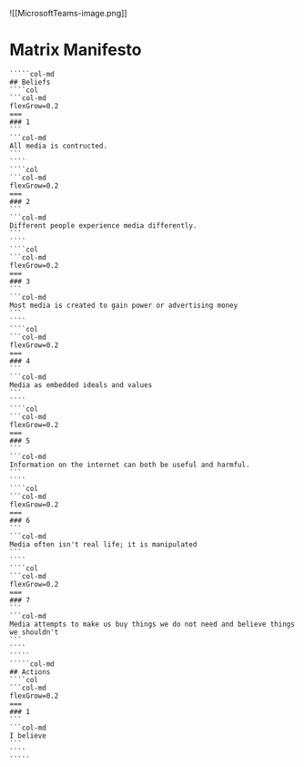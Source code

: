![[MicrosoftTeams-image.png]]
# Matrix Manifesto
``````col
`````col-md
## Beliefs
````col
```col-md
flexGrow=0.2
===
### 1
```
```col-md
All media is contructed.
```
````
````col
```col-md
flexGrow=0.2
===
### 2
```
```col-md
Different people experience media differently.
```
````
````col
```col-md
flexGrow=0.2
===
### 3
```
```col-md
Most media is created to gain power or advertising money
```
````
````col
```col-md
flexGrow=0.2
===
### 4
```
```col-md
Media as embedded ideals and values
```
````
````col
```col-md
flexGrow=0.2
===
### 5
```
```col-md
Information on the internet can both be useful and harmful. 
```
````
````col
```col-md
flexGrow=0.2
===
### 6
```
```col-md
Media often isn't real life; it is manipulated
```
````
````col
```col-md
flexGrow=0.2
===
### 7
```
```col-md
Media attempts to make us buy things we do not need and believe things we shouldn't
```
````
`````
`````col-md
## Actions
````col
```col-md
flexGrow=0.2
===
### 1
```
```col-md
I believe
```
````
`````
```````
